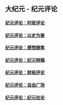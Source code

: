 ## 大纪元 - 纪元评论

#### [纪元评论：时政评论](indexes/nsc1025/README.md?01080330)
#### [纪元评论：以史为鉴](indexes/nsc1028/README.md?01080330)
#### [纪元评论：感悟随笔](indexes/nsc1035/README.md?01080330)
#### [纪元评论：纪元特稿](indexes/nsc424/README.md?01080330)
#### [纪元评论：财经评论](indexes/nsc1026/README.md?01080330)
#### [纪元评论：自由广场](indexes/nsc993/README.md?01080330)
#### [纪元评论：纪元社论](indexes/nsc422/README.md?01080330)
